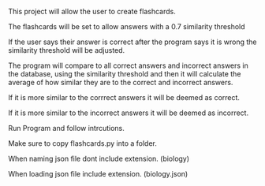 This project will allow the user to create flashcards.

The flashcards will be set to allow answers with a 0.7 similarity threshold

If the user says their answer is correct after the program says it is wrong the similarity threshold will be adjusted.

The program will compare to all correct answers and incorrect answers in the database, using the similarity threshold and then it will calculate the average of how similar they are to the correct and incorrect answers. 

If it is more similar to the corrrect answers it will be deemed as correct.

If it is more similar to the incorrect answers it will be deemed as incorrect.

Run Program and follow intrcutions.

Make sure to copy flashcards.py into a folder.

When naming json file dont include extension. (biology)

When loading json file include extension. (biology.json)
